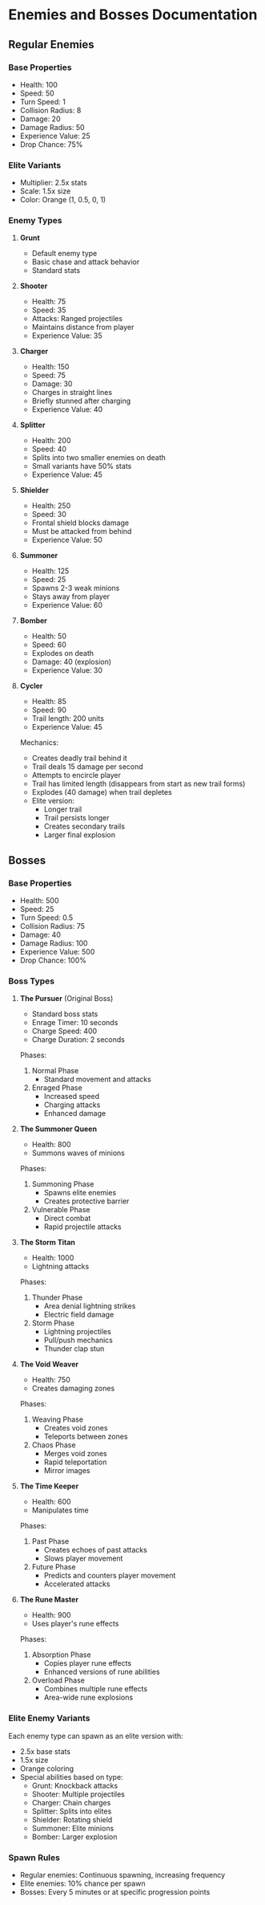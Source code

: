 # Enemies and Bosses Documentation

## Regular Enemies

### Base Properties
- Health: 100
- Speed: 50
- Turn Speed: 1
- Collision Radius: 8
- Damage: 20
- Damage Radius: 50
- Experience Value: 25
- Drop Chance: 75%

### Elite Variants
- Multiplier: 2.5x stats
- Scale: 1.5x size
- Color: Orange (1, 0.5, 0, 1)

### Enemy Types

1. **Grunt**
   - Default enemy type
   - Basic chase and attack behavior
   - Standard stats

2. **Shooter**
   - Health: 75
   - Speed: 35
   - Attacks: Ranged projectiles
   - Maintains distance from player
   - Experience Value: 35

3. **Charger**
   - Health: 150
   - Speed: 75
   - Damage: 30
   - Charges in straight lines
   - Briefly stunned after charging
   - Experience Value: 40

4. **Splitter**
   - Health: 200
   - Speed: 40
   - Splits into two smaller enemies on death
   - Small variants have 50% stats
   - Experience Value: 45

5. **Shielder**
   - Health: 250
   - Speed: 30
   - Frontal shield blocks damage
   - Must be attacked from behind
   - Experience Value: 50

6. **Summoner**
   - Health: 125
   - Speed: 25
   - Spawns 2-3 weak minions
   - Stays away from player
   - Experience Value: 60

7. **Bomber**
   - Health: 50
   - Speed: 60
   - Explodes on death
   - Damage: 40 (explosion)
   - Experience Value: 30

8. **Cycler**
   - Health: 85
   - Speed: 90
   - Trail length: 200 units
   - Experience Value: 45
   
   Mechanics:
   - Creates deadly trail behind it
   - Trail deals 15 damage per second
   - Attempts to encircle player
   - Trail has limited length (disappears from start as new trail forms)
   - Explodes (40 damage) when trail depletes
   - Elite version:
     - Longer trail
     - Trail persists longer
     - Creates secondary trails
     - Larger final explosion

## Bosses

### Base Properties
- Health: 500
- Speed: 25
- Turn Speed: 0.5
- Collision Radius: 75
- Damage: 40
- Damage Radius: 100
- Experience Value: 500
- Drop Chance: 100%

### Boss Types

1. **The Pursuer** (Original Boss)
   - Standard boss stats
   - Enrage Timer: 10 seconds
   - Charge Speed: 400
   - Charge Duration: 2 seconds
   
   Phases:
   1. Normal Phase
      - Standard movement and attacks
   2. Enraged Phase
      - Increased speed
      - Charging attacks
      - Enhanced damage

2. **The Summoner Queen**
   - Health: 800
   - Summons waves of minions
   
   Phases:
   1. Summoning Phase
      - Spawns elite enemies
      - Creates protective barrier
   2. Vulnerable Phase
      - Direct combat
      - Rapid projectile attacks

3. **The Storm Titan**
   - Health: 1000
   - Lightning attacks
   
   Phases:
   1. Thunder Phase
      - Area denial lightning strikes
      - Electric field damage
   2. Storm Phase
      - Lightning projectiles
      - Pull/push mechanics
      - Thunder clap stun

4. **The Void Weaver**
   - Health: 750
   - Creates damaging zones
   
   Phases:
   1. Weaving Phase
      - Creates void zones
      - Teleports between zones
   2. Chaos Phase
      - Merges void zones
      - Rapid teleportation
      - Mirror images

5. **The Time Keeper**
   - Health: 600
   - Manipulates time
   
   Phases:
   1. Past Phase
      - Creates echoes of past attacks
      - Slows player movement
   2. Future Phase
      - Predicts and counters player movement
      - Accelerated attacks

6. **The Rune Master**
   - Health: 900
   - Uses player's rune effects
   
   Phases:
   1. Absorption Phase
      - Copies player rune effects
      - Enhanced versions of rune abilities
   2. Overload Phase
      - Combines multiple rune effects
      - Area-wide rune explosions

### Elite Enemy Variants

Each enemy type can spawn as an elite version with:
- 2.5x base stats
- 1.5x size
- Orange coloring
- Special abilities based on type:
  - Grunt: Knockback attacks
  - Shooter: Multiple projectiles
  - Charger: Chain charges
  - Splitter: Splits into elites
  - Shielder: Rotating shield
  - Summoner: Elite minions
  - Bomber: Larger explosion

### Spawn Rules
- Regular enemies: Continuous spawning, increasing frequency
- Elite enemies: 10% chance per spawn
- Bosses: Every 5 minutes or at specific progression points

